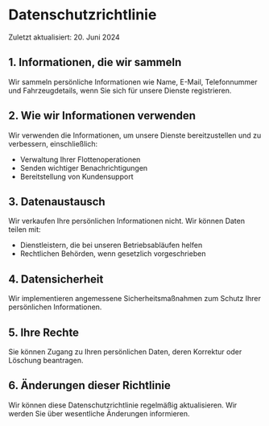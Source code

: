 # Datenschutzrichtlinie

Zuletzt aktualisiert: 20. Juni 2024

## 1. Informationen, die wir sammeln
Wir sammeln persönliche Informationen wie Name, E-Mail, Telefonnummer und Fahrzeugdetails, wenn Sie sich für unsere Dienste registrieren.

## 2. Wie wir Informationen verwenden
Wir verwenden die Informationen, um unsere Dienste bereitzustellen und zu verbessern, einschließlich:
- Verwaltung Ihrer Flottenoperationen
- Senden wichtiger Benachrichtigungen
- Bereitstellung von Kundensupport

## 3. Datenaustausch
Wir verkaufen Ihre persönlichen Informationen nicht. Wir können Daten teilen mit:
- Dienstleistern, die bei unseren Betriebsabläufen helfen
- Rechtlichen Behörden, wenn gesetzlich vorgeschrieben

## 4. Datensicherheit
Wir implementieren angemessene Sicherheitsmaßnahmen zum Schutz Ihrer persönlichen Informationen.

## 5. Ihre Rechte
Sie können Zugang zu Ihren persönlichen Daten, deren Korrektur oder Löschung beantragen.

## 6. Änderungen dieser Richtlinie
Wir können diese Datenschutzrichtlinie regelmäßig aktualisieren. Wir werden Sie über wesentliche Änderungen informieren.